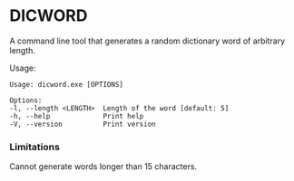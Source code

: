 # DICWORD

A command line tool that generates a random dictionary word of arbitrary length.


Usage:

    Usage: dicword.exe [OPTIONS]

    Options:
    -l, --length <LENGTH>  Length of the word [default: 5]
    -h, --help             Print help
    -V, --version          Print version

### Limitations

Cannot generate words longer than 15 characters.

